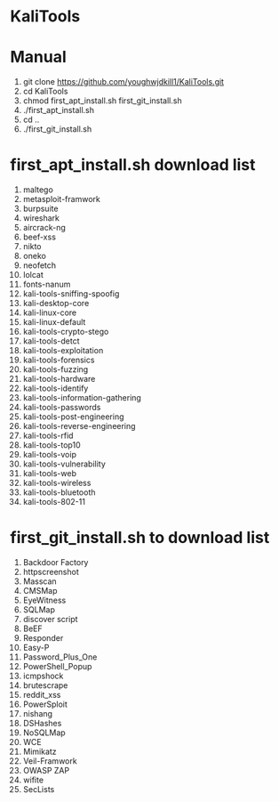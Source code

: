 # KaliTools

<h1> Manual </h1>

1. git clone https://github.com/youghwjdkill1/KaliTools.git
2. cd KaliTools
3. chmod first_apt_install.sh first_git_install.sh
4. ./first_apt_install.sh
5. cd ..
6. ./first_git_install.sh

<h1> first_apt_install.sh download list </h1>

1. maltego
2. metasploit-framwork
3. burpsuite
4. wireshark
5. aircrack-ng
6. beef-xss
7. nikto
8. oneko
9. neofetch
10. lolcat
11. fonts-nanum
12. kali-tools-sniffing-spoofig
13. kali-desktop-core
14. kali-linux-core
15. kali-linux-default
16. kali-tools-crypto-stego
17. kali-tools-detct
18. kali-tools-exploitation
19. kali-tools-forensics
20. kali-tools-fuzzing
21. kali-tools-hardware
22. kali-tools-identify
23. kali-tools-information-gathering
24. kali-tools-passwords
25. kali-tools-post-engineering
26. kali-tools-reverse-engineering
27. kali-tools-rfid
28. kali-tools-top10
29. kali-tools-voip
30. kali-tools-vulnerability
31. kali-tools-web
32. kali-tools-wireless
33. kali-tools-bluetooth
34. kali-tools-802-11

<h1> first_git_install.sh to download list </h1>

1. Backdoor Factory
2. httpscreenshot
3. Masscan
4. CMSMap
5. EyeWitness
6. SQLMap
7. discover script
8. BeEF
9. Responder
10. Easy-P
11. Password_Plus_One
12. PowerShell_Popup
13. icmpshock
14. brutescrape
15. reddit_xss
16. PowerSploit
17. nishang
18. DSHashes
19. NoSQLMap
20. WCE
21. Mimikatz
22. Veil-Framwork
23. OWASP ZAP
24. wifite
25. SecLists
